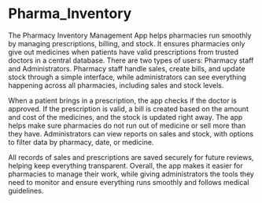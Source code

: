 # Pharma_Inventory

The Pharmacy Inventory Management App helps pharmacies run smoothly by managing prescriptions, 
billing, and stock. It ensures pharmacies only give out medicines when patients have valid prescriptions 
from trusted doctors in a central database. There are two types of users: Pharmacy staff and 
Administrators. Pharmacy staff handle sales, create bills, and update stock through a simple interface, 
while administrators can see everything happening across all pharmacies, including sales and stock 
levels.

When a patient brings in a prescription, the app checks if the doctor is approved. If the prescription is 
valid, a bill is created based on the amount and cost of the medicines, and the stock is updated right away. 
The app helps make sure pharmacies do not run out of medicine or sell more than they have.
Administrators can view reports on sales and stock, with options to filter data by pharmacy, date, or 
medicine. 

All records of sales and prescriptions are saved securely for future reviews, helping keep 
everything transparent.
Overall, the app makes it easier for pharmacies to manage their work, while giving administrators the 
tools they need to monitor and ensure everything runs smoothly and follows medical guidelines.

